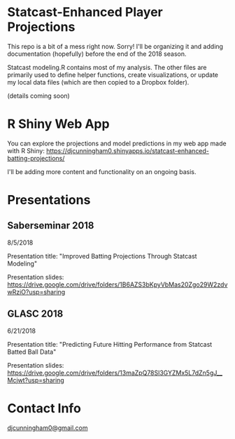 # Statcast-Enhanced Player Projections

This repo is a bit of a mess right now. Sorry! I'll be organizing it and adding documentation (hopefully) before the end of the 2018 season.

Statcast modeling.R contains most of my analysis. The other files are primarily used to define helper functions, create visualizations, or update my local data files (which are then copied to a Dropbox folder).

(details coming soon)

# R Shiny Web App

You can explore the projections and model predictions in my web app made with R Shiny:
https://djcunningham0.shinyapps.io/statcast-enhanced-batting-projections/

I'll be adding more content and functionality on an ongoing basis.

# Presentations

## Saberseminar 2018

8/5/2018

Presentation title: "Improved Batting Projections Through Statcast Modeling"

Presentation slides: https://drive.google.com/drive/folders/1B6AZS3bKpyVbMas20Zgo29W2zdvwRziO?usp=sharing

## GLASC 2018

6/21/2018

Presentation title: "Predicting Future Hitting Performance from Statcast Batted Ball Data"

Presentation slides: https://drive.google.com/drive/folders/13maZpQ78Sl3GYZMx5L7dZn5gJ__Mcjwt?usp=sharing

# Contact Info

djcunningham0@gmail.com
